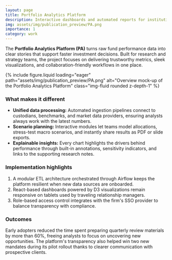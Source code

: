 ```yaml
---
layout: page
title: Portfolio Analytics Platform
description: Interactive dashboards and automated reports for institutional investors.
img: assets/img/publication_preview/PA.png
importance: 1
category: work
---
```


The **Portfolio Analytics Platform (PA)** turns raw fund performance data into clear stories that support faster
investment decisions. Built for research and strategy teams, the project focuses on delivering trustworthy metrics,
sleek visualizations, and collaboration-friendly workflows in one place.

{% include figure.liquid loading="eager" path="assets/img/publication_preview/PA.png" alt="Overview mock-up of the Portfolio Analytics Platform" class="img-fluid rounded z-depth-1" %}

### What makes it different

* **Unified data processing:** Automated ingestion pipelines connect to custodians, benchmarks, and market data
  providers, ensuring analysts always work with the latest numbers.
* **Scenario planning:** Interactive modules let teams model allocations, stress-test macro scenarios, and instantly
  share results as PDF or slide exports.
* **Explainable insights:** Every chart highlights the drivers behind performance through built-in annotations,
  sensitivity indicators, and links to the supporting research notes.

### Implementation highlights

1. A modular ETL architecture orchestrated through Airflow keeps the platform resilient when new data sources are
   onboarded.
2. React-based dashboards powered by D3 visualizations remain responsive on tablets used by traveling relationship
   managers.
3. Role-based access control integrates with the firm's SSO provider to balance transparency with compliance.

### Outcomes

Early adopters reduced the time spent preparing quarterly review materials by more than 60%, freeing analysts to focus
on uncovering new opportunities. The platform's transparency also helped win two new mandates during its pilot rollout
thanks to clearer communication with prospective clients.
